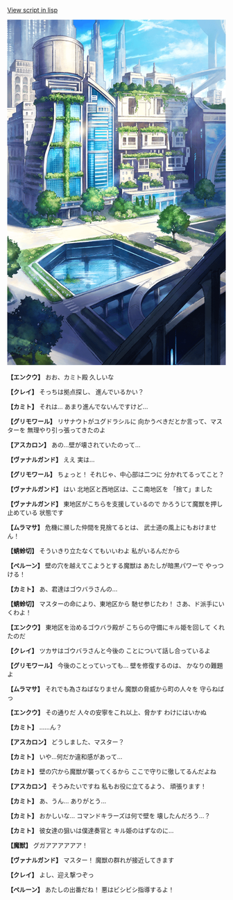 [View script in lisp](../scripts/210102021.txt)

![in_city.png](../images/backgrounds/in_city.png)

**【エンクウ】**
おお、カミト殿
久しいな

**【クレイ】**
そっちは拠点探し、
進んでいるかい？

**【カミト】**
それは…
あまり進んでないんですけど…

**【グリモワール】**
リサナウトがユグドラシルに
向かうべきだとか言って、マスターを
無理やり引っ張ってきたのよ

**【アスカロン】**
あの…壁が壊されていたのって…

**【ヴァナルガンド】**
ええ
実は…

**【グリモワール】**
ちょっと！
それじゃ、中心部は二つに
分かれてるってこと？

**【ヴァナルガンド】**
はい
北地区と西地区は、ここ南地区を
「捨て」ました

**【ヴァナルガンド】**
東地区がこちらを支援しているので
かろうじて魔獣を押し止めている
状態です

**【ムラマサ】**
危機に瀕した仲間を見捨てるとは、
武士道の風上にもおけません！

**【蜻蛉切】**
そういきり立たなくてもいいわよ
私がいるんだから

**【ペルーン】**
壁の穴を越えてこようとする魔獣は
あたしが暗黒パワーで
やっつける！

**【カミト】**
あ、君達はゴウバラさんの…

**【蜻蛉切】**
マスターの命により、東地区から
馳せ参じたわ！
さあ、ド派手にいくわよ！

**【エンクウ】**
東地区を治めるゴウバラ殿が
こちらの守備にキル姫を回して
くれたのだ

**【クレイ】**
ツカサはゴウバラさんと今後の
ことについて話し合っているよ

**【グリモワール】**
今後のことっていっても…
壁を修復するのは、
かなりの難題よ

**【ムラマサ】**
それでも為さねばなりません
魔獣の脅威から町の人々を
守らねばっ

**【エンクウ】**
その通りだ
人々の安寧をこれ以上、脅かす
わけにはいかぬ

**【カミト】**
……ん？

**【アスカロン】**
どうしました、マスター？

**【カミト】**
いや…何だか違和感があって…

**【カミト】**
壁の穴から魔獣が襲ってくるから
ここで守りに徹してるんだよね

**【アスカロン】**
そうみたいですね
私もお役に立てるよう、
頑張ります！

**【カミト】**
あ、うん…
ありがとう…

**【カミト】**
おかしいな…
コマンドキラーズは何で壁を
壊したんだろう…？

**【カミト】**
彼女達の狙いは僕達奏官と
キル姫のはずなのに…

**【魔獣】**
グガアアアアアア！

**【ヴァナルガンド】**
マスター！
魔獣の群れが接近してきます

**【クレイ】**
よし、迎え撃つぞっ

**【ペルーン】**
あたしの出番だね！
悪はビシビシ指導するよ！